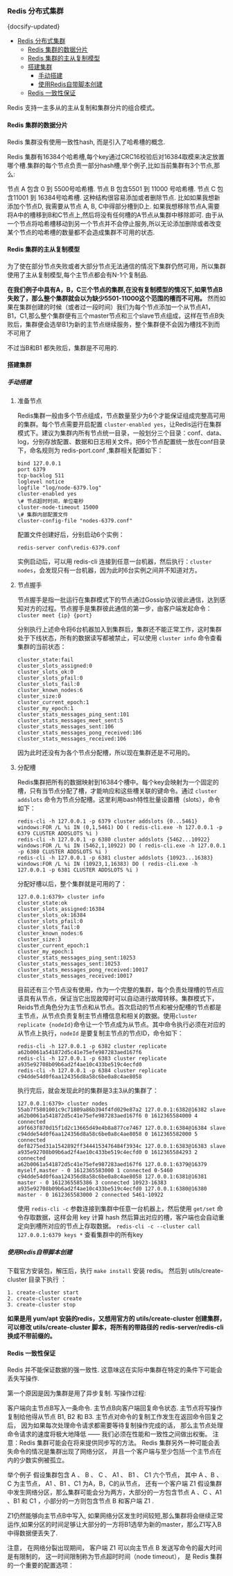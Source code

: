 ### Redis 分布式集群
{docsify-updated}

- [Redis 分布式集群](#redis-分布式集群)
	- [Redis 集群的数据分片](#redis-集群的数据分片)
	- [Redis 集群的主从复制模型](#redis-集群的主从复制模型)
	- [搭建集群](#搭建集群)
		- [手动搭建](#手动搭建)
		- [使用Redis自带脚本创建](#使用redis自带脚本创建)
	- [Redis 一致性保证](#redis-一致性保证)


Redis 支持一主多从的主从复制和集群分片的组合模式。

#### Redis 集群的数据分片
Redis 集群没有使用一致性hash, 而是引入了哈希槽的概念.

Redis 集群有16384个哈希槽,每个key通过CRC16校验后对16384取模来决定放置哪个槽.集群的每个节点负责一部分hash槽,举个例子,比如当前集群有3个节点,那么:

节点 A 包含 0 到 5500号哈希槽.
节点 B 包含5501 到 11000 号哈希槽.
节点 C 包含11001 到 16384号哈希槽.
这种结构很容易添加或者删除节点. 比如如果我想新添加个节点D, 我需要从节点 A, B, C中得部分槽到D上. 如果我想移除节点A,需要将A中的槽移到B和C节点上,然后将没有任何槽的A节点从集群中移除即可. 由于从一个节点将哈希槽移动到另一个节点并不会停止服务,所以无论添加删除或者改变某个节点的哈希槽的数量都不会造成集群不可用的状态.

#### Redis 集群的主从复制模型
为了使在部分节点失败或者大部分节点无法通信的情况下集群仍然可用，所以集群使用了主从复制模型,每个主节点都会有N-1个复制品.

**在我们例子中具有A，B，C三个节点的集群,在没有复制模型的情况下,如果节点B失败了，那么整个集群就会以为缺少5501-11000这个范围的槽而不可用。**
然而如果在集群创建的时候（或者过一段时间）我们为每个节点添加一个从节点A1，B1，C1,那么整个集群便有三个master节点和三个slave节点组成，这样在节点B失败后，集群便会选举B1为新的主节点继续服务，整个集群便不会因为槽找不到而不可用了

不过当B和B1 都失败后，集群是不可用的.

#### 搭建集群

##### 手动搭建

1. 准备节点

   Redis集群一般由多个节点组成，节点数量至少为6个才能保证组成完整高可用的集群。每个节点需要开启配置 `cluster-enabled yes`，让Redis运行在集群模式下。建议为集群内所有节点统一目录，一般划分三个目录：conf、data、log，分别存放配置、数据和日志相关文件。把6个节点配置统一放在conf目录下，命名规则为 redis-port.conf ,集群相关配置如下：

   ```
   bind 127.0.0.1
   port 6379
   tcp-backlog 511
   loglevel notice
   logfile "log/node-6379.log"
   cluster-enabled yes
   \# 节点超时时间，单位毫秒
   cluster-node-timeout 15000
   \# 集群内部配置文件
   cluster-config-file "nodes-6379.conf"
   ```

   配置文件创建好后，分别启动6个实例：

   `redis-server conf\redis-6379.conf`

   实例启动后，可以用 redis-cli 连接到任意一台机器，然后执行：`cluster nodes`，会发现只有一台机器，因为此时6台实例之间并不知道对方。

2. 节点握手

   节点握手是指一批运行在集群模式下的节点通过Gossip协议彼此通信，达到感知对方的过程。节点握手是集群彼此通信的第一步，由客户端发起命令：`cluster meet {ip} {port}`

   分别执行上述命令将6台机器加入到集群后，集群还不能正常工作，这时集群处于下线状态，所有的数据读写都被禁止，可以使用 `cluster info` 命令查看集群的当前状态：

   ```
   cluster_state:fail
   cluster_slots_assigned:0
   cluster_slots_ok:0
   cluster_slots_pfail:0
   cluster_slots_fail:0
   cluster_known_nodes:6
   cluster_size:0
   cluster_current_epoch:1
   cluster_my_epoch:1
   cluster_stats_messages_ping_sent:101
   cluster_stats_messages_meet_sent:5
   cluster_stats_messages_sent:106
   cluster_stats_messages_pong_received:106
   cluster_stats_messages_received:106
   ```

   因为此时还没有为各个节点分配槽，所以现在集群还是不可用的。

3. 分配槽

   Redis集群把所有的数据映射到16384个槽中。每个key会映射为一个固定的槽，只有当节点分配了槽，才能响应和这些槽关联的键命令。通过 `cluster addslots` 命令为节点分配槽。这里利用bash特性批量设置槽（slots），命令如下：

   ```
   redis-cli -h 127.0.0.1 -p 6379 cluster addslots {0...5461}
   windows:FOR /L %i IN (0,1,5461) DO ( redis-cli.exe -h 127.0.0.1 -p 6379 CLUSTER ADDSLOTS %i )
   redis-cli -h 127.0.0.1 -p 6380 cluster addslots {5462...10922}
   windows:FOR /L %i IN (5462,1,10922) DO ( redis-cli.exe -h 127.0.0.1 -p 6380 CLUSTER ADDSLOTS %i )
   redis-cli -h 127.0.0.1 -p 6381 cluster addslots {10923...16383}
   windows:FOR /L %i IN (10923,1,16383) DO ( redis-cli.exe -h 127.0.0.1 -p 6381 CLUSTER ADDSLOTS %i )
   ```
   
   分配好槽以后，整个集群就是可用的了：
   
   ```
   127.0.0.1:6379> cluster info
   cluster_state:ok
   cluster_slots_assigned:16384
   cluster_slots_ok:16384
   cluster_slots_pfail:0
   cluster_slots_fail:0
   cluster_known_nodes:6
   cluster_size:3
   cluster_current_epoch:1
   cluster_my_epoch:1
   cluster_stats_messages_ping_sent:10253
   cluster_stats_messages_sent:10253
   cluster_stats_messages_pong_received:10017
   cluster_stats_messages_received:10017
   ```
   
   目前还有三个节点没有使用，作为一个完整的集群，每个负责处理槽的节点应该具有从节点，保证当它出现故障时可以自动进行故障转移。集群模式下，Reids节点角色分为主节点和从节点。首次启动的节点和被分配槽的节点都是主节点，从节点负责复制主节点槽信息和相关的数据。使用`cluster replicate {nodeId}`命令让一个节点成为从节点。其中命令执行必须在对应的从节点上执行，`nodeId` 是要复制主节点的节点ID，命令如下：
   
   ```
   redis-cli -h 127.0.0.1 -p 6382 cluster replicate a62b0061a541872d5c41e75efe987283aed167f6
   redis-cli -h 127.0.0.1 -p 6383 cluster replicate a935e92708b09b6ad2f4ae10c433be519c4ecfd0
   redis-cli -h 127.0.0.1 -p 6384 cluster replicate c94dde54d0f6aa124356d8a58c6be0a8c4ae8058
   ```
   
   执行完后，就会发现此时的集群是3主3从的集群了：
   
   ```
   127.0.0.1:6379> cluster nodes
   55ab7f5801001c9c71809a86b394f4fd029e87a2 127.0.0.1:6382@16382 slave a62b0061a541872d5c41e75efe987283aed167f6 0 1612365584000 4 connected
   a9f663f870d15f1d2c13665d49e4b8a877ce7467 127.0.0.1:6384@16384 slave c94dde54d0f6aa124356d8a58c6be0a8c4ae8058 0 1612365582000 5 connected
   def8275ed31a1542892ff3444153476484f3934c 127.0.0.1:6383@16383 slave a935e92708b09b6ad2f4ae10c433be519c4ecfd0 0 1612365584293 2 connected
   a62b0061a541872d5c41e75efe987283aed167f6 127.0.0.1:6379@16379 myself,master - 0 1612365583000 1 connected 0-5460
   c94dde54d0f6aa124356d8a58c6be0a8c4ae8058 127.0.0.1:6381@16381 master - 0 1612365585386 3 connected 10923-16383
   a935e92708b09b6ad2f4ae10c433be519c4ecfd0 127.0.0.1:6380@16380 master - 0 1612365583000 2 connected 5461-10922
   ```
   
   使用 `redis-cli -c` 参数连接到集群中任意一台机器上，然后使用 `get/set` 命令存取数据，这样会用 key 计算 hash 然后算出对应的槽，客户端也会自动重定向到槽所对应的节点上存取数据。
   `redis-cli -c --cluster call 127.0.0.1:6379 keys *` 查看集群中的所有key

##### 使用Redis自带脚本创建
下载官方安装包，解压后，执行 `make install` 安装 redis。
然后到 utils/create-cluster 目录下执行 ：
```
1. create-cluster start
2. create-cluster create
3. create-cluster stop
```
**如果是用 yum/apt 安装的redis，又想用官方的 utils/create-cluster 创建集群，可以修改 utils/create-cluster 脚本，将所有的带路径的 redis-server/redis-cli 换成不带前缀的。**

#### Redis 一致性保证
Redis 并不能保证数据的强一致性. 这意味这在实际中集群在特定的条件下可能会丢失写操作.

第一个原因是因为集群是用了异步复制. 写操作过程:

客户端向主节点B写入一条命令.
主节点B向客户端回复命令状态.
主节点将写操作复制给他得从节点 B1, B2 和 B3.
主节点对命令的复制工作发生在返回命令回复之后， 因为如果每次处理命令请求都需要等待复制操作完成的话， 那么主节点处理命令请求的速度将极大地降低 —— 我们必须在性能和一致性之间做出权衡。 注意：Redis 集群可能会在将来提供同步写的方法。 
Redis 集群另外一种可能会丢失命令的情况是集群出现了网络分区， 并且一个客户端与至少包括一个主节点在内的少数实例被孤立。

举个例子 假设集群包含 A 、 B 、 C 、 A1 、 B1 、 C1 六个节点， 其中 A 、B 、C 为主节点， A1 、B1 、C1 为A，B，C的从节点， 还有一个客户端 Z1 假设集群中发生网络分区，那么集群可能会分为两方，大部分的一方包含节点 A 、C 、A1 、B1 和 C1 ，小部分的一方则包含节点 B 和客户端 Z1 .

Z1仍然能够向主节点B中写入, 如果网络分区发生时间较短,那么集群将会继续正常运作,如果分区的时间足够让大部分的一方将B1选举为新的master，那么Z1写入B中得数据便丢失了.

注意， 在网络分裂出现期间， 客户端 Z1 可以向主节点 B 发送写命令的最大时间是有限制的， 这一时间限制称为节点超时时间（node timeout）， 是 Redis 集群的一个重要的配置选项：
